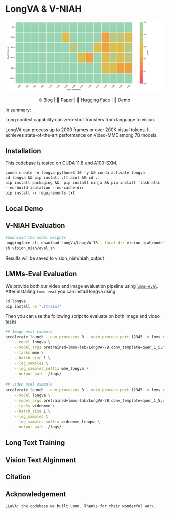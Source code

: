 # LongVA & V-NIAH
<p align="center">
    <img src="vision_niah/niah_output/LongVA-7B/heatmap.png" width="500">
</p>

<p align="center">
    🌐 <a href="XXX" target="_blank">Blog</a> | 📃 <a href="XXX" target="_blank">Paper</a> | 🤗 <a href="https://huggingface.co/collections/PY007/easycontext-660cef5a02b514836996b782" target="_blank">Hugging Face</a> | 🎥 <a href="XXX" target="_blank">Demo</a>
</p>
In summary:

Long context capability can zero-shot transfers from language to vision.

LongVA  can process up to 2000 frames or over 200K visual tokens. It achieves state-of-the-art performance on Video-MME among 7B models.


## Installation 
This codebase is tested on CUDA 11.8 and A100-SXM.
```
conda create -n longva python=3.10 -y && conda activate longva
cd longva && pip install .[train] && cd ..
pip install packaging &&  pip install ninja && pip install flash-attn --no-build-isolation --no-cache-dir
pip install -r requirements.txt
```


## Local Demo

## V-NIAH Evaluation
```bash
#download the model weights
huggingface-cli download LongVa/LongVA-7B --local-dir vision_niah/model_weights/LongVA-7B
sh vision_niah/eval.sh
```
Results will be saved to vision_niah/niah_output
## LMMs-Eval Evaluation
We provide both our video and image evaluation pipeline using [`lmms-eval`](https://github.com/EvolvingLMMs-Lab/lmms-eval). After installing `lmms-eval` you can install longva using
```bash
cd longva
pip install -e ".[train]"
```
Then you can use the following script to evaluate on both image and video tasks

```bash
## Image eval example
accelerate launch --num_processes 8 --main_process_port 12345 -m lmms_eval \
    --model longva \
    --model_args pretrained=lmms-lab/LongVA-7B,conv_template=qwen_1_5,model_name=llava_qwen \
    --tasks mme \
    --batch_size 1 \
    --log_samples \
    --log_samples_suffix mme_longva \
    --output_path ./logs/

## Video eval example
accelerate launch --num_processes 8 --main_process_port 12345 -m lmms_eval \
    --model longva \
    --model_args pretrained=lmms-lab/LongVA-7B,conv_template=qwen_1_5,video_decode_backend=decord,max_frames_num=32,model_name=llava_qwen \
    --tasks videomme \
    --batch_size 1 \
    --log_samples \
    --log_samples_suffix videomme_longva \
    --output_path ./logs/ 
```

## Long Text Training

## Vision Text Alginment

## Citation

## Acknowledgement
```
LLaVA: the codebase we built upon. Thanks for their wonderful work.

```
